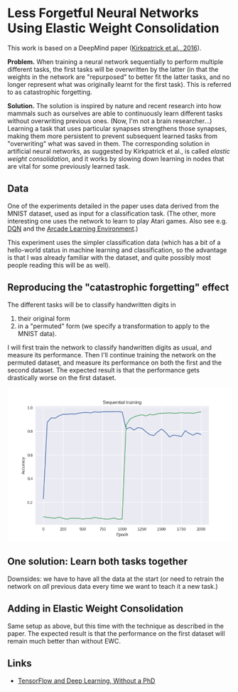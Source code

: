 # Less Forgetful Neural Networks Using Elastic Weight Consolidation

This work is based on a DeepMind paper ([Kirkpatrick et al., 2016](https://arxiv.org/pdf/1612.00796.pdf)).

**Problem.** When training a neural network sequentially to perform multiple different tasks, the first tasks will be overwritten by the latter (in that the weights in the network are "repurposed" to better fit the latter tasks, and no longer represent what was originally learnt for the first task). This is referred to as catastrophic forgetting.

**Solution.** The solution is inspired by nature and recent research into how mammals such as ourselves are able to continuously learn different tasks without overwriting previous ones. (Now, I'm not a brain researcher...) Learning a task that uses particular synapses strengthens those synapses, making them more persistent to prevent subsequent learned tasks from "overwriting" what was saved in them. The corresponding solution in artificial neural networks, as suggested by Kirkpatrick et al., is called *elastic weight consolidation*, and it works by slowing down learning in nodes that are vital for some previously learned task.

## Data

One of the experiments detailed in the paper uses data derived from the MNIST dataset, used as input for a classification task. (The other, more interesting one uses the network to learn to play Atari games. Also see e.g. [DQN](https://deepmind.com/research/dqn/) and the [Arcade Learning Environment](https://github.com/mgbellemare/Arcade-Learning-Environment).)

This experiment uses the simpler classification data (which has a bit of a hello-world status in machine learning and classification, so the advantage is that I was already familiar with the dataset, and quite possibly most people reading this will be as well).

## Reproducing the "catastrophic forgetting" effect

The different tasks will be to classify handwritten digits in

1. their original form
2. in a "permuted" form (we specify a transformation to apply to the MNIST data).

I will first train the network to classify handwritten digits as usual, and measure its performance. 
Then I'll continue training the network on the permuted dataset, and measure its performance on both the first and the second dataset. 
The expected result is that the performance gets drastically worse on the first dataset.

![Graph showing loss of accuracy on first dataset as NN learns a second one.](sequential.png)

## One solution: Learn both tasks together

Downsides: we have to have all the data at the start (or need to retrain the network on *all* previous data every time we want to teach it a new task.)

## Adding in Elastic Weight Consolidation

Same setup as above, but this time with the technique as described in the paper.
The expected result is that the performance on the first dataset will remain much better than without EWC.

## Links

- [TensorFlow and Deep Learning, Without a PhD](https://codelabs.developers.google.com/codelabs/cloud-tensorflow-mnist/#0)